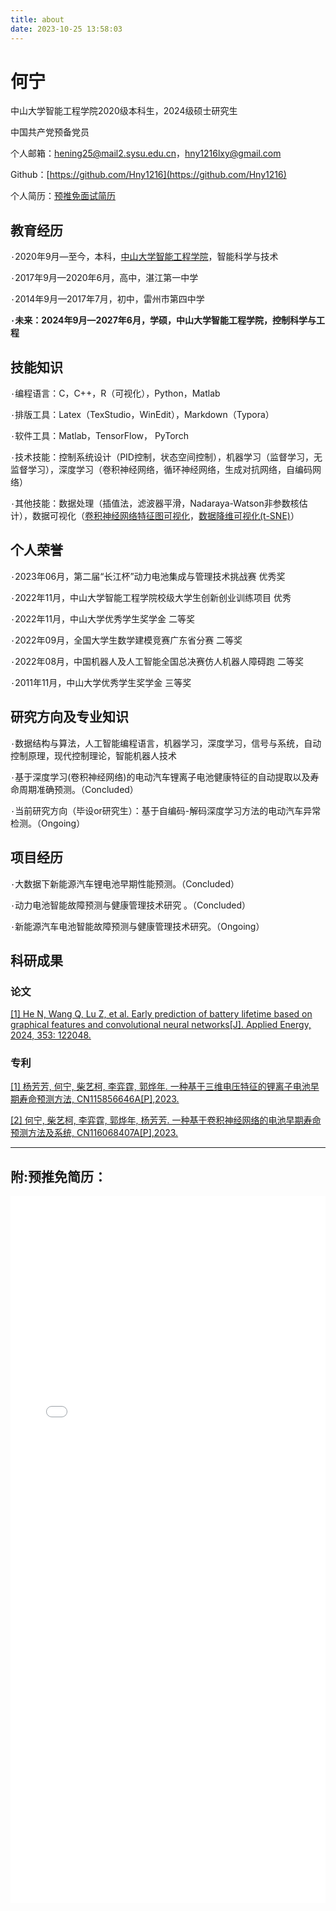 ```yaml
---
title: about
date: 2023-10-25 13:58:03
---
```


# 何宁

中山大学智能工程学院2020级本科生，2024级硕士研究生

中国共产党预备党员

个人邮箱：hening25@mail2.sysu.edu.cn，hny1216lxy@gmail.com

Github：[https://github.com/Hny1216](https://github.com/Hny1216)

个人简历：[预推免面试简历](source/downloads/简历20231025.pdf)



## 教育经历

`·`2020年9月—至今，本科，[中山大学智能工程学院](https://ise.sysu.edu.cn/index.htm)，智能科学与技术

`·`2017年9月—2020年6月，高中，湛江第一中学

`·`2014年9月—2017年7月，初中，雷州市第四中学

**`·`未来：2024年9月—2027年6月，学硕，中山大学智能工程学院，控制科学与工程**



## 技能知识

`·`编程语言：C，C++，R（可视化），Python，Matlab

`·`排版工具：Latex（TexStudio，WinEdit），Markdown（Typora）

`·`软件工具：Matlab，TensorFlow， PyTorch

`·`技术技能：控制系统设计（PID控制，状态空间控制），机器学习（监督学习，无监督学习），深度学习（卷积神经网络，循环神经网络，生成对抗网络，自编码网络）

`·`其他技能：数据处理（插值法，滤波器平滑，Nadaraya-Watson非参数核估计），数据可视化（[卷积神经网络特征图可视化](https://github.com/Hny1216/FeatureMapVisualization.git)，[数据降维可视化(t-SNE)]()）



## 个人荣誉

`·`2023年06月，第二届“长江杯”动力电池集成与管理技术挑战赛 优秀奖

`·`2022年11月，中山大学智能工程学院校级大学生创新创业训练项目 优秀

`·`2022年11月，中山大学优秀学生奖学金 二等奖

`·`2022年09月，全国大学生数学建模竞赛广东省分赛 二等奖

`·`2022年08月，中国机器人及人工智能全国总决赛仿人机器人障碍跑 二等奖

`·`2011年11月，中山大学优秀学生奖学金 三等奖



## 研究方向及专业知识

`·`数据结构与算法，人工智能编程语言，机器学习，深度学习，信号与系统，自动控制原理，现代控制理论，智能机器人技术

`·`基于深度学习(卷积神经网络)的电动汽车锂离子电池健康特征的自动提取以及寿命周期准确预测。（Concluded）

`·`当前研究方向（毕设or研究生）：基于自编码-解码深度学习方法的电动汽车异常检测。（Ongoing）



## 项目经历

`·`大数据下新能源汽车锂电池早期性能预测。（Concluded）

`·`动力电池智能故障预测与健康管理技术研究 。（Concluded）

`·`新能源汽车电池智能故障预测与健康管理技术研究。（Ongoing）



## 科研成果

### 论文

[[1] He N, Wang Q, Lu Z, et al. Early prediction of battery lifetime based on graphical features and convolutional neural networks[J]. Applied Energy, 2024, 353: 122048.](https://authors.elsevier.com/c/1hwPi15eif8INj)

### 专利

[[1] 杨芳芳, 何宁, 柴艺柯, 李弈霆, 郭烨年. 一种基于三维电压特征的锂离子电池早期寿命预测方法, CN115856646A[P],2023.](http://epub.cnipa.gov.cn/patent/CN115856646B?8kt2YOWWXQBD=1698297409975)

[[2] 何宁, 柴艺柯, 李弈霆, 郭烨年, 杨芳芳. 一种基于卷积神经网络的电池早期寿命预测方法及系统, CN116068407A[P],2023.](http://epub.cnipa.gov.cn/patent/CN116068407A)





---

## 附:预推免简历：

<embed src="\downloads\简历20231025.pdf#toolbar=0" type="application/pdf" width="100%" height="1131px" />
